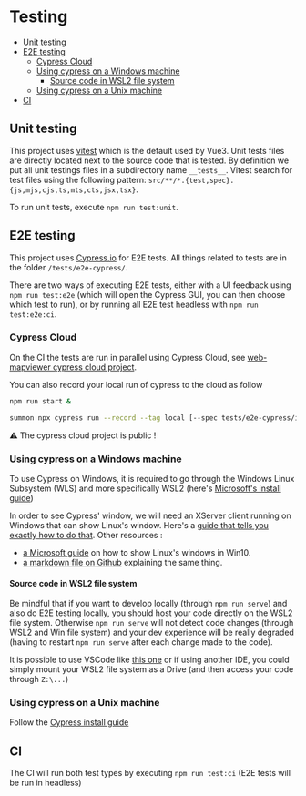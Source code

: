 # Testing

- [Unit testing](#unit-testing)
- [E2E testing](#e2e-testing)
  - [Cypress Cloud](#cypress-cloud)
  - [Using cypress on a Windows machine](#using-cypress-on-a-windows-machine)
    - [Source code in WSL2 file system](#source-code-in-wsl2-file-system)
  - [Using cypress on a Unix machine](#using-cypress-on-a-unix-machine)
- [CI](#ci)

## Unit testing

This project uses [vitest](https://vitest.dev/) which is the default used by Vue3. Unit tests files are directly
located next to the source code that is tested. By definition we put all unit testings files in a subdirectory
name `__tests__`. Vitest search for test files using the following pattern: `src/**/*.{test,spec}.{js,mjs,cjs,ts,mts,cts,jsx,tsx}`.

To run unit tests, execute `npm run test:unit`.

## E2E testing

This project uses [Cypress.io](https://www.cypress.io/) for E2E tests. All things related to tests are in the folder `/tests/e2e-cypress/`.

There are two ways of executing E2E tests, either with a UI feedback using `npm run test:e2e` (which will open the Cypress GUI, you can then choose which test to run), or by running all E2E test headless with `npm run test:e2e:ci`.

### Cypress Cloud

On the CI the tests are run in parallel using Cypress Cloud, see [web-mapviewer cypress cloud project](https://cloud.cypress.io/projects/fj2ezv/runs).

You can also record your local run of cypress to the cloud as follow

```bash
npm run start &

summon npx cypress run --record --tag local [--spec tests/e2e-cypress/integration/SPECFILE]
```

:warning: The cypress cloud project is public !

### Using cypress on a Windows machine

To use Cypress on Windows, it is required to go through the Windows Linux Subsystem (WLS) and more specifically WSL2 (here's [Microsoft's install guide](https://docs.microsoft.com/en-us/windows/wsl/install-win10))

In order to see Cypress' window, we will need an XServer client running on Windows that can show Linux's window. Here's a [guide that tells you exactly how to do that](https://nickymeuleman.netlify.app/blog/gui-on-wsl2-cypress).
Other resources :

- [a Microsoft guide](https://techcommunity.microsoft.com/t5/windows-dev-appconsult/running-wsl-gui-apps-on-windows-10/ba-p/1493242) on how to show Linux's windows in Win10.
- [a markdown file on Github](https://github.com/QMonkey/wsl-tutorial/blob/master/README.wsl2.md) explaining the same thing.

#### Source code in WSL2 file system

Be mindful that if you want to develop locally (through `npm run serve`) and also do E2E testing locally, you should host your code directly on the WSL2 file system. Otherwise `npm run serve` will not detect code changes (through WSL2 and Win file system) and your dev experience will be really degraded (having to restart `npm run serve` after each change made to the code).

It is possible to use VSCode like [this one](https://code.visualstudio.com/docs/remote/wsl) or if using another IDE, you could simply mount your WSL2 file system as a Drive (and then access your code through `Z:\...`)

### Using cypress on a Unix machine

Follow the [Cypress install guide](https://docs.cypress.io/guides/getting-started/installing-cypress.html#System-requirements)

## CI

The CI will run both test types by executing `npm run test:ci` (E2E tests will be run in headless)
